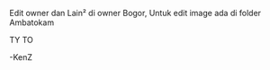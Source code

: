 Edit owner dan Lain² di owner Bogor, 
Untuk edit image ada di folder Ambatokam 




TY TO 



-KenZ 
